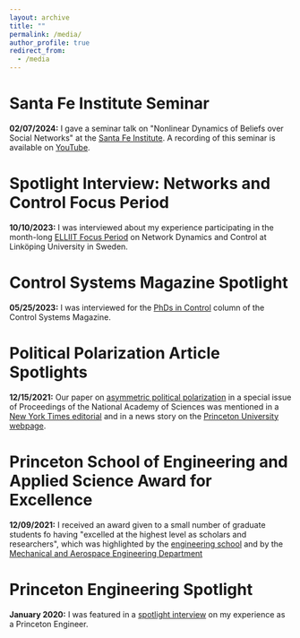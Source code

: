 ```yaml
---
layout: archive
title: ""
permalink: /media/
author_profile: true
redirect_from:
  - /media
---
```



Santa Fe Institute Seminar
====

**02/07/2024:** I gave a seminar talk on "Nonlinear Dynamics of Beliefs over Social Networks" at the [Santa Fe Institute](https://www.santafe.edu/). A recording of this seminar is available on [YouTube](https://www.youtube.com/watch?v=ujORe830f7g).


Spotlight Interview: Networks and Control Focus Period
====

**10/10/2023:** I was interviewed about my experience participating in the month-long [ELLIIT Focus Period](https://liu.se/en/news-item/ambitious-guest-researcher-program-enhances-the-interdisciplinary-dialogue) on Network Dynamics and Control at Linköping University in Sweden.


Control Systems Magazine Spotlight
====

**05/25/2023:**  I was interviewed for the [PhDs in Control](https://ieeexplore.ieee.org/document/10136435) column of the Control Systems Magazine.


Political Polarization Article Spotlights
==== 

**12/15/2021:** Our paper on [asymmetric political polarization](https://www.pnas.org/doi/abs/10.1073/pnas.2102149118) in a special issue of Proceedings of the National Academy of Sciences was mentioned in a [New York Times editorial](https://www.nytimes.com/2021/12/15/opinion/republicans-democracy-minority-rule.html) and in a news story on the [Princeton University webpage](https://www.princeton.edu/news/2021/12/09/political-polarization-and-its-echo-chambers-surprising-new-cross-disciplinary).


Princeton School of Engineering and Applied Science Award for Excellence
====

**12/09/2021:** I received an award given to a small number of graduate students fo having "excelled at the highest level as scholars and researchers", which was highlighted by the [engineering school](https://engineering.princeton.edu/news/2021/12/08/award-excellence-honors-graduate-student-achievement-2) and by the [Mechanical and Aerospace Engineering Department](https://mae.princeton.edu/about-mae/news/anastasia-bizyaeva-and-jinyoung-lee-receive-seas-awards-excellence)

Princeton Engineering Spotlight
====

**January 2020:** I was featured in a [spotlight interview](https://engineering.princeton.edu/princeton-engineer/anastasia-bizyaeva) on my experience as a Princeton Engineer.